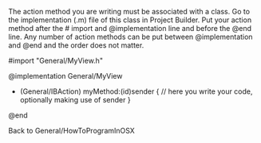 The action method you are writing must be associated with a class.  Go to the implementation (.m) file of this class in Project Builder.  Put your action method after the # import and @implementation line and before the @end line.  Any number of action methods can be put between @implementation and @end and the order does not matter.
    

#import "General/MyView.h"

@implementation General/MyView

- (General/IBAction) myMethod:(id)sender
{
     // here you write your code, optionally making use of sender
}

@end



Back to General/HowToProgramInOSX